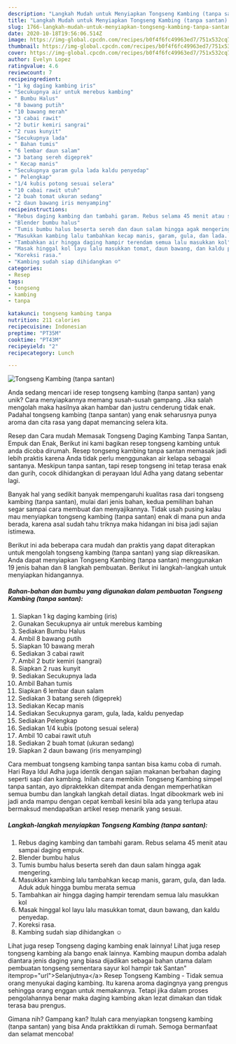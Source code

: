 ```yaml
---
description: "Langkah Mudah untuk Menyiapkan Tongseng Kambing (tanpa santan) yang Menggugah Selera"
title: "Langkah Mudah untuk Menyiapkan Tongseng Kambing (tanpa santan) yang Menggugah Selera"
slug: 1766-langkah-mudah-untuk-menyiapkan-tongseng-kambing-tanpa-santan-yang-menggugah-selera
date: 2020-10-18T19:56:06.514Z
image: https://img-global.cpcdn.com/recipes/b0f4f6fc49963ed7/751x532cq70/tongseng-kambing-tanpa-santan-foto-resep-utama.jpg
thumbnail: https://img-global.cpcdn.com/recipes/b0f4f6fc49963ed7/751x532cq70/tongseng-kambing-tanpa-santan-foto-resep-utama.jpg
cover: https://img-global.cpcdn.com/recipes/b0f4f6fc49963ed7/751x532cq70/tongseng-kambing-tanpa-santan-foto-resep-utama.jpg
author: Evelyn Lopez
ratingvalue: 4.6
reviewcount: 7
recipeingredient:
- "1 kg daging kambing iris"
- "Secukupnya air untuk merebus kambing"
- " Bumbu Halus"
- "8 bawang putih"
- "10 bawang merah"
- "3 cabai rawit"
- "2 butir kemiri sangrai"
- "2 ruas kunyit"
- "Secukupnya lada"
- " Bahan tumis"
- "6 lembar daun salam"
- "3 batang sereh digeprek"
- " Kecap manis"
- "Secukupnya garam gula lada kaldu penyedap"
- " Pelengkap"
- "1/4 kubis potong sesuai selera"
- "10 cabai rawit utuh"
- "2 buah tomat ukuran sedang"
- "2 daun bawang iris menyamping"
recipeinstructions:
- "Rebus daging kambing dan tambahi garam. Rebus selama 45 menit atau sampai daging empuk."
- "Blender bumbu halus"
- "Tumis bumbu halus beserta sereh dan daun salam hingga agak mengering."
- "Masukkan kambing lalu tambahkan kecap manis, garam, gula, dan lada. Aduk aduk hingga bumbu merata semua"
- "Tambahkan air hingga daging hampir terendam semua lalu masukkan kol"
- "Masak hinggal kol layu lalu masukkan tomat, daun bawang, dan kaldu penyedap."
- "Koreksi rasa."
- "Kambing sudah siap dihidangkan ☺️"
categories:
- Resep
tags:
- tongseng
- kambing
- tanpa

katakunci: tongseng kambing tanpa 
nutrition: 211 calories
recipecuisine: Indonesian
preptime: "PT35M"
cooktime: "PT43M"
recipeyield: "2"
recipecategory: Lunch

---
```



![Tongseng Kambing (tanpa santan)](https://img-global.cpcdn.com/recipes/b0f4f6fc49963ed7/751x532cq70/tongseng-kambing-tanpa-santan-foto-resep-utama.jpg)

Anda sedang mencari ide resep tongseng kambing (tanpa santan) yang unik? Cara menyiapkannya memang susah-susah gampang. Jika salah mengolah maka hasilnya akan hambar dan justru cenderung tidak enak. Padahal tongseng kambing (tanpa santan) yang enak seharusnya punya aroma dan cita rasa yang dapat memancing selera kita.

Resep dan Cara mudah Memasak Tongseng Daging Kambing Tanpa Santan, Empuk dan Enak, Berikut ini kami bagikan resep tongseng kambing untuk anda dicoba dirumah. Resep tongseng kambing tanpa santan memasak jadi lebih praktis karena Anda tidak perlu menggunakan air kelapa sebagai santanya. Meskipun tanpa santan, tapi resep tongseng ini tetap terasa enak dan gurih, cocok dihidangkan di perayaan Idul Adha yang datang sebentar lagi.

Banyak hal yang sedikit banyak mempengaruhi kualitas rasa dari tongseng kambing (tanpa santan), mulai dari jenis bahan, kedua pemilihan bahan segar sampai cara membuat dan menyajikannya. Tidak usah pusing kalau mau menyiapkan tongseng kambing (tanpa santan) enak di mana pun anda berada, karena asal sudah tahu triknya maka hidangan ini bisa jadi sajian istimewa.


Berikut ini ada beberapa cara mudah dan praktis yang dapat diterapkan untuk mengolah tongseng kambing (tanpa santan) yang siap dikreasikan. Anda dapat menyiapkan Tongseng Kambing (tanpa santan) menggunakan 19 jenis bahan dan 8 langkah pembuatan. Berikut ini langkah-langkah untuk menyiapkan hidangannya.

<!--inarticleads1-->

##### Bahan-bahan dan bumbu yang digunakan dalam pembuatan Tongseng Kambing (tanpa santan):

1. Siapkan 1 kg daging kambing (iris)
1. Gunakan Secukupnya air untuk merebus kambing
1. Sediakan  Bumbu Halus
1. Ambil 8 bawang putih
1. Siapkan 10 bawang merah
1. Sediakan 3 cabai rawit
1. Ambil 2 butir kemiri (sangrai)
1. Siapkan 2 ruas kunyit
1. Sediakan Secukupnya lada
1. Ambil  Bahan tumis
1. Siapkan 6 lembar daun salam
1. Sediakan 3 batang sereh (digeprek)
1. Sediakan  Kecap manis
1. Sediakan Secukupnya garam, gula, lada, kaldu penyedap
1. Sediakan  Pelengkap
1. Sediakan 1/4 kubis (potong sesuai selera)
1. Ambil 10 cabai rawit utuh
1. Sediakan 2 buah tomat (ukuran sedang)
1. Siapkan 2 daun bawang (iris menyamping)


Cara membuat tongseng kambing tanpa santan bisa kamu coba di rumah. Hari Raya Idul Adha juga identik dengan sajian makanan berbahan daging seperti sapi dan kambing. Inilah cara membikin Tongseng Kambing simpel tanpa santan, ayo dipraktekkan ditempat anda dengan memperhatikan semua bumbu dan langkah langkah detail diatas. Ingat dibookmark web ini jadi anda mampu dengan cepat kembali kesini bila ada yang terlupa atau bermaksud mendapatkan artikel resep menarik yang sesuai. 

<!--inarticleads2-->

##### Langkah-langkah menyiapkan Tongseng Kambing (tanpa santan):

1. Rebus daging kambing dan tambahi garam. Rebus selama 45 menit atau sampai daging empuk.
1. Blender bumbu halus
1. Tumis bumbu halus beserta sereh dan daun salam hingga agak mengering.
1. Masukkan kambing lalu tambahkan kecap manis, garam, gula, dan lada. Aduk aduk hingga bumbu merata semua
1. Tambahkan air hingga daging hampir terendam semua lalu masukkan kol
1. Masak hinggal kol layu lalu masukkan tomat, daun bawang, dan kaldu penyedap.
1. Koreksi rasa.
1. Kambing sudah siap dihidangkan ☺️


Lihat juga resep Tongseng daging kambing enak lainnya! Lihat juga resep tongseng kambing ala bango enak lainnya. Kambing maupun domba adalah diantara jenis daging yang biasa dijadikan sebagai bahan utama dalam pembuatan tongseng sementara sayur kol hampir tak Santan&#34; itemprop=&#34;url&#34;&gt;Selanjutnya&lt;/a&gt; Resep Tongseng Kambing - Tidak semua orang menyukai daging kambing. Itu karena aroma dagingnya yang prengus sehingga orang enggan untuk memakannya. Tetapi jika dalam proses pengolahannya benar maka daging kambing akan lezat dimakan dan tidak terasa bau prengus. 

Gimana nih? Gampang kan? Itulah cara menyiapkan tongseng kambing (tanpa santan) yang bisa Anda praktikkan di rumah. Semoga bermanfaat dan selamat mencoba!
